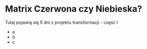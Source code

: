 # Matrix Czerwona czy Niebieska?
Tutaj pojawią się 5 dni z projektu transformacji - część I

- a
- b
- c
